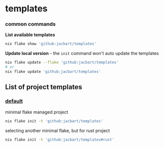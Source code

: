# templates

### common commands

**List available templates**

```sh
nix flake show 'github:jacbart/templates'
```

**Update local version** - the `init` command won't auto update the templates

```sh
nix flake update --flake 'github:jacbart/templates'
# or
nix flake update 'github:jacbart/templates'
```

## List of project templates

### [default](./minimal/flake.nix)

minimal flake managed project

```sh
nix flake init -t 'github:jacbart/templates'
```

selecting another minimal flake, but for rust project

```sh
nix flake init -t 'github:jacbart/templates#rust'
```
